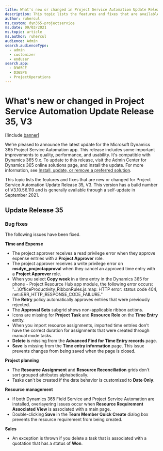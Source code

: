 ```yaml
---
title: What's new or changed in Project Service Automation Update Release 35, V3
description: This topic lists the features and fixes that are available in Microsoft Dynamics 365 Project Service Automation Update Release 35, V3.
author: ruhercul
ms.custom: dyn365-projectservice
ms.date: 09/03/2021
ms.topic: article
ms.author: ruhercul
audience: Admin
search.audienceType: 
  - admin
  - customizer
  - enduser
search.app: 
  - D365CE
  - D365PS
  - ProjectOperations
---
```


# What's new or changed in Project Service Automation Update Release 35, V3

[!include [banner](../includes/psa-now-project-operations.md)]

We're pleased to announce the latest update for the Microsoft Dynamics 365 Project Service Automation app. This release includes some important improvements to quality, performance, and usability. It's compatible with Dynamics 365 9.x. To update to this release, visit the Admin Center for Dynamics 365 online solutions page, and install the update. For more information, see [Install, update, or remove a preferred solution](/power-platform/admin/install-remove-preferred-solution).

This topic lists the features and fixes that are new or changed for Project Service Automation Update Release 35, V3. This version has a build number of V3.10.56.110 and is generally available through a self-update in September 2021.

## Update Release 35

### Bug fixes

The following issues have been fixed.

**Time and Expense**

- The project approver receives a read privilege error when they approve expense entries with a **Project Approver** role.
- The project approver receives a write privilege error on **msdyn_projectapproval** when they cancel an approved time entry with a **Project Approver** role.
- When you select **Copy week** in a time entry in the Dynamics 365 for phone - Project Resource Hub app module, the following error occurs: "...\OfficeProductivity_RibbonRules.js.map: HTTP error: status code 404, net::ERR_HTTP_RESPONSE_CODE_FAILURE."
- The **Retry** policy automatically approves entries that were previously rejected.
- The **Approval Sets** subgrid shows non-applicable ribbon actions.
- Icons are missing for **Project Task** and **Resource Role** on the **Time Entry** entity.
- When you import resource assignments, imported time entries don't have the correct duration for assignments that were created through manual mode tasks.
- **Delete** is missing from the **Advanced Find for Time Entry records** page.
- **Save** is missing from the **Time entry information** page. This issue prevents changes from being saved when the page is closed.

**Project planning**

- The **Resource Assignment** and **Resource Reconciliation** grids don't sort grouped attributes alphabetically.
- Tasks can't be created if the date behavior is customized to **Date Only**.

**Resource management**

- If both Dynamics 365 Field Service and Project Service Automation are installed, overlayering issues occur when **Resource Requirement Associated View** is associated with a main page.
- Double-clicking **Save** in the **Team Member Quick Create** dialog box prevents the resource requirement from being created.

**Sales**

- An exception is thrown if you delete a task that is associated with a quotation that has a status of **Won**.
